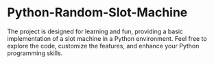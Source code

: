 # Python-Random-Slot-Machine
The project is designed for learning and fun, providing a basic implementation of a slot machine in a Python environment. Feel free to explore the code, customize the features, and enhance your Python programming skills.
